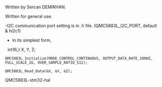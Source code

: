 Written by Sercan DEMIRHAN.



Written for general use.

-I2C communication port setting is in .h file. (QMC5883L_I2C_PORT, default & hi2c1)
- In its simplest form,


  
  int16_t X, Y, Z;
  
    QMC5883L_Initialize(MODE_CONTROL_CONTINUOUS, OUTPUT_DATA_RATE_200HZ, FULL_SCALE_2G, OVER_SAMPLE_RATIO_512);
    
    QMC5883L_Read_Data(&X, &Y, &Z);










QMC5883L-stm32-hal

